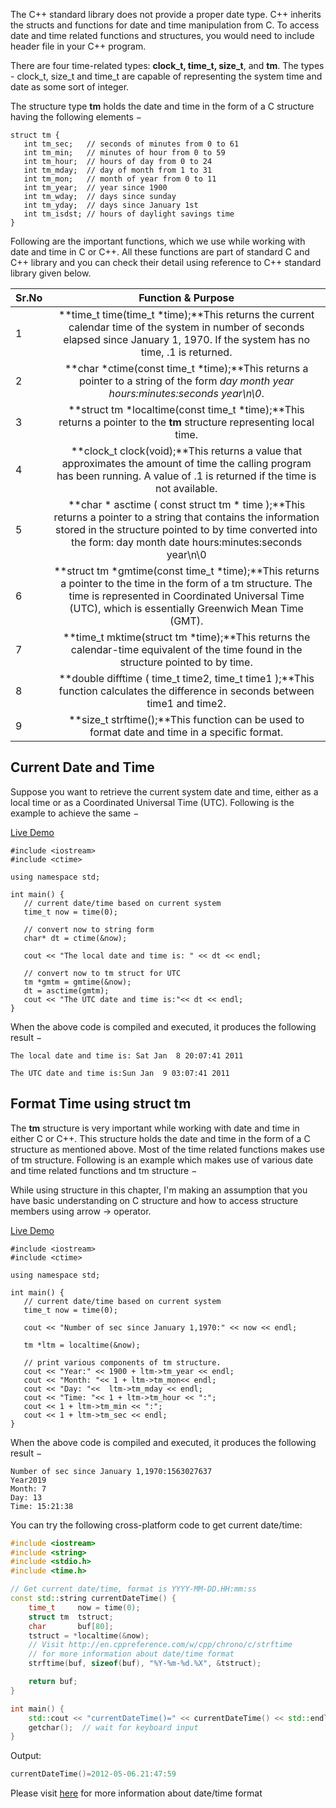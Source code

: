 The C++ standard library does not provide a proper date type. C++ inherits the structs and functions for date and time manipulation from C. To access date and time related functions and structures, you would need to include <ctime> header file in your C++ program.

There are four time-related types: **clock_t, time_t, size_t**, and **tm**. The types - clock_t, size_t and time_t are capable of representing the system time and date as some sort of integer.

The structure type **tm** holds the date and time in the form of a C structure having the following elements −

```
struct tm {
   int tm_sec;   // seconds of minutes from 0 to 61
   int tm_min;   // minutes of hour from 0 to 59
   int tm_hour;  // hours of day from 0 to 24
   int tm_mday;  // day of month from 1 to 31
   int tm_mon;   // month of year from 0 to 11
   int tm_year;  // year since 1900
   int tm_wday;  // days since sunday
   int tm_yday;  // days since January 1st
   int tm_isdst; // hours of daylight savings time
}
```

Following are the important functions, which we use while working with date and time in C or C++. All these functions are part of standard C and C++ library and you can check their detail using reference to C++ standard library given below.

| Sr.No |                      Function & Purpose                      |
| ----- | :----------------------------------------------------------: |
| 1     | **time_t time(time_t \*time);**This returns the current calendar time of the system in number of seconds elapsed since January 1, 1970. If the system has no time, .1 is returned. |
| 2     | **char \*ctime(const time_t \*time);**This returns a pointer to a string of the form *day month year hours:minutes:seconds year\n\0*. |
| 3     | **struct tm \*localtime(const time_t \*time);**This returns a pointer to the **tm** structure representing local time. |
| 4     | **clock_t clock(void);**This returns a value that approximates the amount of time the calling program has been running. A value of .1 is returned if the time is not available. |
| 5     | **char \* asctime ( const struct tm \* time );**This returns a pointer to a string that contains the information stored in the structure pointed to by time converted into the form: day month date hours:minutes:seconds year\n\0 |
| 6     | **struct tm \*gmtime(const time_t \*time);**This returns a pointer to the time in the form of a tm structure. The time is represented in Coordinated Universal Time (UTC), which is essentially Greenwich Mean Time (GMT). |
| 7     | **time_t mktime(struct tm \*time);**This returns the calendar-time equivalent of the time found in the structure pointed to by time. |
| 8     | **double difftime ( time_t time2, time_t time1 );**This function calculates the difference in seconds between time1 and time2. |
| 9     | **size_t strftime();**This function can be used to format date and time in a specific format. |

## Current Date and Time

Suppose you want to retrieve the current system date and time, either as a local time or as a Coordinated Universal Time (UTC). Following is the example to achieve the same −

[Live Demo](http://tpcg.io/DHKMA9)

```
#include <iostream>
#include <ctime>

using namespace std;

int main() {
   // current date/time based on current system
   time_t now = time(0);
   
   // convert now to string form
   char* dt = ctime(&now);

   cout << "The local date and time is: " << dt << endl;

   // convert now to tm struct for UTC
   tm *gmtm = gmtime(&now);
   dt = asctime(gmtm);
   cout << "The UTC date and time is:"<< dt << endl;
}
```

When the above code is compiled and executed, it produces the following result −

```
The local date and time is: Sat Jan  8 20:07:41 2011

The UTC date and time is:Sun Jan  9 03:07:41 2011
```

## Format Time using struct tm

The **tm** structure is very important while working with date and time in either C or C++. This structure holds the date and time in the form of a C structure as mentioned above. Most of the time related functions makes use of tm structure. Following is an example which makes use of various date and time related functions and tm structure −

While using structure in this chapter, I'm making an assumption that you have basic understanding on C structure and how to access structure members using arrow -> operator.

[Live Demo](http://tpcg.io/SMnO0N)

```
#include <iostream>
#include <ctime>

using namespace std;

int main() {
   // current date/time based on current system
   time_t now = time(0);

   cout << "Number of sec since January 1,1970:" << now << endl;

   tm *ltm = localtime(&now);

   // print various components of tm structure.
   cout << "Year:" << 1900 + ltm->tm_year << endl;
   cout << "Month: "<< 1 + ltm->tm_mon<< endl;
   cout << "Day: "<<  ltm->tm_mday << endl;
   cout << "Time: "<< 1 + ltm->tm_hour << ":";
   cout << 1 + ltm->tm_min << ":";
   cout << 1 + ltm->tm_sec << endl;
}
```

When the above code is compiled and executed, it produces the following result −

```
Number of sec since January 1,1970:1563027637
Year2019
Month: 7
Day: 13
Time: 15:21:38
```

You can try the following cross-platform code to get current date/time:

```cpp
#include <iostream>
#include <string>
#include <stdio.h>
#include <time.h>

// Get current date/time, format is YYYY-MM-DD.HH:mm:ss
const std::string currentDateTime() {
    time_t     now = time(0);
    struct tm  tstruct;
    char       buf[80];
    tstruct = *localtime(&now);
    // Visit http://en.cppreference.com/w/cpp/chrono/c/strftime
    // for more information about date/time format
    strftime(buf, sizeof(buf), "%Y-%m-%d.%X", &tstruct);

    return buf;
}

int main() {
    std::cout << "currentDateTime()=" << currentDateTime() << std::endl;
    getchar();  // wait for keyboard input
}
```

Output:

```cpp
currentDateTime()=2012-05-06.21:47:59
```

Please visit [here](http://en.cppreference.com/w/cpp/chrono/c/strftime) for more information about date/time format